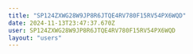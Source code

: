 ```yaml
---
title: "SP124ZXWG28W9JP8R6JTQE4RV780F15RV54PX6WQD"
date: 2024-11-13T23:47:37.670Z
user: SP124ZXWG28W9JP8R6JTQE4RV780F15RV54PX6WQD
layout: "users"
---
```

    